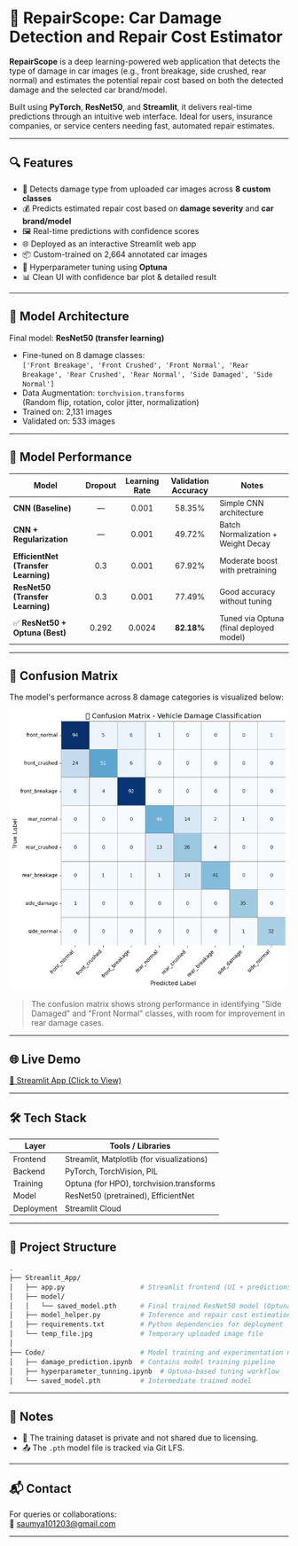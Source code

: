 # 🚗 RepairScope: Car Damage Detection and Repair Cost Estimator

**RepairScope** is a deep learning-powered web application that detects the type of damage in car images (e.g., front breakage, side crushed, rear normal) and estimates the potential repair cost based on both the detected damage and the selected car brand/model.

Built using **PyTorch**, **ResNet50**, and **Streamlit**, it delivers real-time predictions through an intuitive web interface. Ideal for users, insurance companies, or service centers needing fast, automated repair estimates.

---

## 🔍 Features

- 🔎 Detects damage type from uploaded car images across **8 custom classes**  
- 💰 Predicts estimated repair cost based on **damage severity** and **car brand/model**  
- 🖼️ Real-time predictions with confidence scores  
- 🌐 Deployed as an interactive Streamlit web app  
- 📦 Custom-trained on 2,664 annotated car images  
- 🔧 Hyperparameter tuning using **Optuna**  
- 📊 Clean UI with confidence bar plot & detailed result  

---

## 🧠 Model Architecture

Final model: **ResNet50 (transfer learning)**  
- Fine-tuned on 8 damage classes:  
  `['Front Breakage', 'Front Crushed', 'Front Normal', 'Rear Breakage', 'Rear Crushed', 'Rear Normal', 'Side Damaged', 'Side Normal']`  
- Data Augmentation: `torchvision.transforms`  
  (Random flip, rotation, color jitter, normalization)  
- Trained on: 2,131 images  
- Validated on: 533 images  

---

## 🚀 Model Performance

| Model                                 | Dropout | Learning Rate | Validation Accuracy | Notes                                  |
|--------------------------------------|:-------:|:--------------:|:-------------------:|----------------------------------------|
| **CNN (Baseline)**                   |   —     |     0.001      |       58.35%        | Simple CNN architecture                |
| **CNN + Regularization**             |   —     |     0.001      |       49.72%        | Batch Normalization + Weight Decay     |
| **EfficientNet (Transfer Learning)** |  0.3    |     0.001      |       67.92%        | Moderate boost with pretraining        |
| **ResNet50 (Transfer Learning)**     |  0.3    |     0.001      |       77.49%        | Good accuracy without tuning           |
| ✅ **ResNet50 + Optuna (Best)**      | 0.292   |     0.0024     |     **82.18%**      | Tuned via Optuna (final deployed model) |


---

## 🧪 Confusion Matrix

The model's performance across 8 damage categories is visualized below:

![Confusion Matrix](https://github.com/Saumya101203/RepairScope-Car-Damage-Detection-and-Estimated-Repair-Cost/blob/main/Code/confusion.png)

> The confusion matrix shows strong performance in identifying "Side Damaged" and "Front Normal" classes, with room for improvement in rear damage cases.

---

## 🌐 Live Demo

[🔗 Streamlit App (Click to View)](https://repairscope-car-damage-detection-and-estimated-repair-cost-pdb.streamlit.app/)  
<!-- Replace the above with your actual deployed link -->

---

## 🛠️ Tech Stack

| Layer       | Tools / Libraries                          |
|-------------|---------------------------------------------|
| Frontend    | Streamlit, Matplotlib (for visualizations) |
| Backend     | PyTorch, TorchVision, PIL                  |
| Training    | Optuna (for HPO), torchvision.transforms   |
| Model       | ResNet50 (pretrained), EfficientNet        |
| Deployment  | Streamlit Cloud                            |

---

## 📁 Project Structure

```bash
.
├── Streamlit_App/
│   ├── app.py                   # Streamlit frontend (UI + predictions)
│   ├── model/
│   │   └── saved_model.pth      # Final trained ResNet50 model (Optuna tuned)
│   ├── model_helper.py          # Inference and repair cost estimation logic
│   ├── requirements.txt         # Python dependencies for deployment
│   └── temp_file.jpg            # Temporary uploaded image file
│
├── Code/                        # Model training and experimentation notebooks
│   ├── damage_prediction.ipynb  # Contains model training pipeline
│   ├── hyperparameter_tunning.ipynb  # Optuna-based tuning workflow
│   └── saved_model.pth          # Intermediate trained model
```

---

## 📌 Notes

- 🔐 The training dataset is private and not shared due to licensing.  
- 📤 The `.pth` model file is tracked via Git LFS.  

---

## 📬 Contact

For queries or collaborations:  
📧 [saumya101203@gmail.com](mailto:saumya101203@gmail.com)

---







